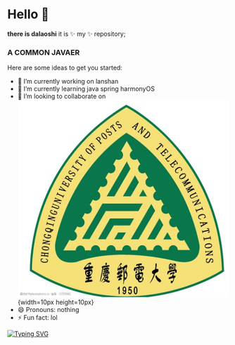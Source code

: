 # Hello 👋
**there is dalaoshi** it is ✨ my ✨ repository;
### A  COMMON  JAVAER

Here are some ideas to get you started:

- 🔭 I’m currently working on lanshan
- 🌱 I’m currently learning java spring harmonyOS
- 👯 I’m looking to collaborate on ![image](https://github.com/dls2233/dls2233/blob/main/image/img.png){width=10px height=10px}
- 😄 Pronouns: nothing
- ⚡ Fun fact: lol

[![Typing SVG](https://readme-typing-svg.demolab.com/?lines=GOOD+GOOD+STUDY;HAPPY+EVERY+DAY)](https://git.io/typing-svg)


